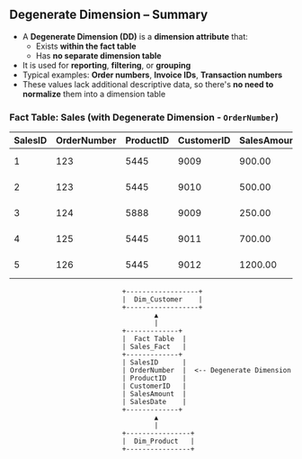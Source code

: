 
## Degenerate Dimension – Summary

- A **Degenerate Dimension (DD)** is a **dimension attribute** that:
  - Exists **within the fact table**
  - Has **no separate dimension table**
- It is used for **reporting**, **filtering**, or **grouping**
- Typical examples: **Order numbers**, **Invoice IDs**, **Transaction numbers**
- These values lack additional descriptive data, so there's **no need to normalize** them into a dimension table


###  Fact Table: Sales (with Degenerate Dimension - `OrderNumber`)

| SalesID | OrderNumber | ProductID | CustomerID | SalesAmount | SalesDate   |
|---------|-------------|-----------|------------|-------------|-------------|
| 1       | 123         | 5445      | 9009       | 900.00      | 2024-08-17  |
| 2       | 123         | 5445      | 9010       | 500.00      | 2024-08-17  |
| 3       | 124         | 5888      | 9009       | 250.00      | 2024-08-18  |
| 4       | 125         | 5445      | 9011       | 700.00      | 2024-08-19  |
| 5       | 126         | 5445      | 9012       | 1200.00     | 2024-08-20  |
         
                            
                                +------------------+
                                |  Dim_Customer    |
                                +------------------+
                                        ▲
                                        |
                                +-------------+
                                |  Fact Table  |
                                | Sales_Fact   |
                                +-------------+
                                | SalesID      | 
                                | OrderNumber  |  <-- Degenerate Dimension
                                | ProductID    |
                                | CustomerID   |
                                | SalesAmount  |
                                | SalesDate    |
                                +-------------+
                                        ▲
                                        |
                                +----------------+
                                |  Dim_Product   |
                                +----------------+

